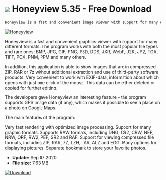 # ![](https://cdn.softexe.net/static/icon/4/honeyview-3337.png) Honeyview 5.35 - Free Download

```sh
Honeyview is a fast and convenient image viewer with support for many different formats.
```
[![Honeyview](https://gallery.dpcdn.pl/imgc/Tools/46163/g_-_420x350_1.5_-_x20140210151421_0.png)](https://softexe.net/win/multimedia/graphics-design/honeyview:cccg.html)

Honeyview is a fast and convenient graphics viewer with support for many different formats. The program works with both the most popular file types and rare ones: BMP, JPG, GIF, PNG, PSD, DDS, JXR, WebP, J2K, JP2, TGA, TIFF, PCX, PNM, PPM and many others.

In addition, this application is able to show images that are in compressed ZIP, RAR or 7z without additional extraction and use of third-party software products. Very convenient to work with EXIF-data, information about which opens with just one click of the mouse. This data can be either deleted or copied for further editing.

The developers gave Honeyview an interesting feature - the program supports GPS image data (if any), which makes it possible to see a place on a photo on Google Maps. 

The main features of the program:


Very fast rendering with optimized image processing.
Support for many graphic formats.
Supports RAW formats, including DNG, CR2, CRW, NEF, NRW, ORF, RW2, PEF, SR2 and RAF.
Support for viewing compressed file formats, including ZIP, RAR, 7Z, LZH, TAR, ALZ and EGG.
Many options for displaying pictures.
Separate bookmark to store your favorite photos.


- **Update:** Sep 07 2020
- **File size:** 7.63 MB

[![Download](https://cdn.softexe.net/static/img/download.png)](https://softexe.net/win/multimedia/graphics-design/honeyview:cccg.html)

